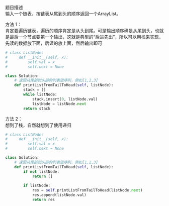 
题目描述  
输入一个链表，按链表从尾到头的顺序返回一个ArrayList。  


方法 1：  
肯定要遍历链表，遍历的顺序肯定是从头到尾。可是输出顺序确是从尾到头，也就是最后一个节点要第一个输出，这就是典型的“后进先出”，所以可以用栈来实现，先读的数据放下面，后读的放上面，然后输出即可    

```python 
# class ListNode:
#     def __init__(self, x):
#         self.val = x
#         self.next = None

class Solution:
    # 返回从尾部到头部的列表值序列，例如[1,2,3]
    def printListFromTailToHead(self, listNode):
        stack = [] 
        while listNode:
            stack.insert(0, listNode.val)  
            listNode = listNode.next 
        return stack 
```

方法 2：  
想到了栈，自然就想到了使用递归  

```python 
# class ListNode:
#     def __init__(self, x):
#         self.val = x
#         self.next = None

class Solution:
    # 返回从尾部到头部的列表值序列，例如[1,2,3]
    def printListFromTailToHead(self, listNode):
        if not listNode:
            return []
        
        if listNode:
            res = self.printListFromTailToHead(listNode.next) 
            res.append(listNode.val)
            return res   
```
